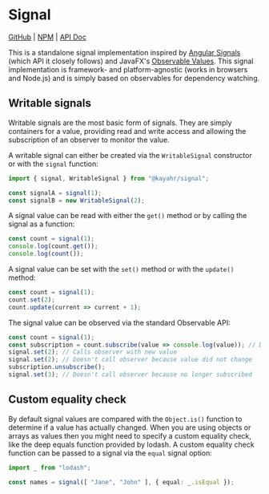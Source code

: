 # Signal

[GitHub] | [NPM] | [API Doc]

This is a standalone signal implementation inspired by [Angular Signals] (which API it closely follows) and JavaFX's [Observable Values]. This signal implementation is framework- and platform-agnostic (works in browsers and Node.js) and is simply based on observables for dependency watching.


## Writable signals

Writable signals are the most basic form of signals. They are simply containers for a value, providing read and write access and allowing the subscription of an observer to monitor the value.

A writable signal can either be created via the `WritableSignal` constructor or with the `signal` function:

```typescript
import { signal, WritableSignal } from "@kayahr/signal";

const signalA = signal(1);
const signalB = new WritableSignal(2);
```

A signal value can be read with either the `get()` method or by calling the signal as a function:

```typescript
const count = signal(1);
console.log(count.get());
console.log(count());
```

A signal value can be set with the `set()` method or with the `update()` method:

```typescript
const count = signal(1);
count.set(2);
count.update(current => current + 1);
```

The signal value can be observed via the standard Observable API:

```typescript
const count = signal(1);
const subscription = count.subscribe(value => console.log(value)); // Directly called with current value
signal.set(2); // Calls observer with new value
signal.set(2); // Doesn't call observer because value did not change
subscription.unsubscribe();
signal.set(3); // Doesn't call observer because no longer subscribed
```


## Custom equality check

By default signal values are compared with the `Object.is()` function to determine if a value has actually changed. When you are using objects or arrays as values then you might need to specify a custom equality check, like the deep equals function provided by lodash. A custom equality check function can be passed to a signal via the `equal` signal option:

```typescript
import _ from "lodash";

const names = signal([ "Jane", "John" ], { equal: _.isEqual });
```


[API Doc]: https://kayahr.github.io/signal/
[GitHub]: https://github.com/kayahr/signal
[NPM]: https://www.npmjs.com/package/@kayahr/signal
[Angular Signals]: https://angular.dev/guide/signals
[Observable Values]: https://docs.oracle.com/javase/8/javafx/api/javafx/beans/value/ObservableValue.html
